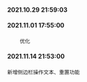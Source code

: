 #### 2021.10.29 21:59:03

#### 2021.11.01 17:55:00
```
    优化
```
#### 2021.11.14 21:53:00
```
新增侧边栏操作文本、重置功能
```
